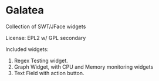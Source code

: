 # Galatea

Collection of SWT/JFace widgets

License: EPL2 w/ GPL secondary

Included widgets:

1. Regex Testing widget.
2. Graph Widget, with CPU and Memory monitoring widgets
3. Text Field with action button.
